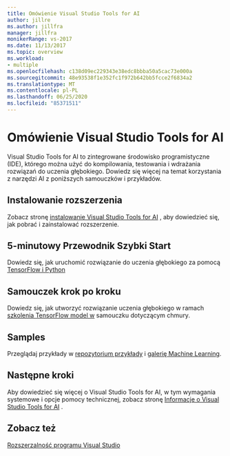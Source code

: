 ```yaml
---
title: Omówienie Visual Studio Tools for AI
author: jillre
ms.author: jillfra
manager: jillfra
monikerRange: vs-2017
ms.date: 11/13/2017
ms.topic: overview
ms.workload:
- multiple
ms.openlocfilehash: c138d09ec229343e38edc8bbba50a5cac73e000a
ms.sourcegitcommit: 48e93538f1e352fc1f972b642bb5fcce2f6834a2
ms.translationtype: MT
ms.contentlocale: pl-PL
ms.lasthandoff: 06/25/2020
ms.locfileid: "85371511"
---
```

# <a name="overview-of-visual-studio-tools-for-ai"></a>Omówienie Visual Studio Tools for AI

Visual Studio Tools for AI to zintegrowane środowisko programistyczne (IDE), którego można użyć do kompilowania, testowania i wdrażania rozwiązań do uczenia głębokiego. Dowiedz się więcej na temat korzystania z narzędzi AI z poniższych samouczków i przykładów.

## <a name="install-the-extension"></a>Instalowanie rozszerzenia

Zobacz stronę [instalowanie Visual Studio Tools for AI](installation.md) , aby dowiedzieć się, jak pobrać i zainstalować rozszerzenie.

## <a name="5-minute-quickstart"></a>5-minutowy Przewodnik Szybki Start 

Dowiedz się, jak uruchomić rozwiązanie do uczenia głębokiego za pomocą [TensorFlow i Python](tensorflow-local.md)

## <a name="step-by-step-tutorial"></a>Samouczek krok po kroku

Dowiedz się, jak utworzyć rozwiązanie uczenia głębokiego w ramach [szkolenia TensorFlow model w](tensorflow-vm.md) samouczku dotyczącym chmury.

## <a name="samples"></a>Samples

Przeglądaj przykłady w [repozytorium przykłady](https://github.com/Microsoft/samples-for-ai) i [galerię Machine Learning](https://gallery.cortanaintelligence.com/projects).

## <a name="next-steps"></a>Następne kroki

Aby dowiedzieć się więcej o Visual Studio Tools for AI, w tym wymagania systemowe i opcje pomocy technicznej, zobacz stronę [Informacje o Visual Studio Tools for AI](about-ai-tools.md) .

## <a name="see-also"></a>Zobacz też
[Rozszerzalność programu Visual Studio](/visualstudio/extensibility/?view=vs-2017)